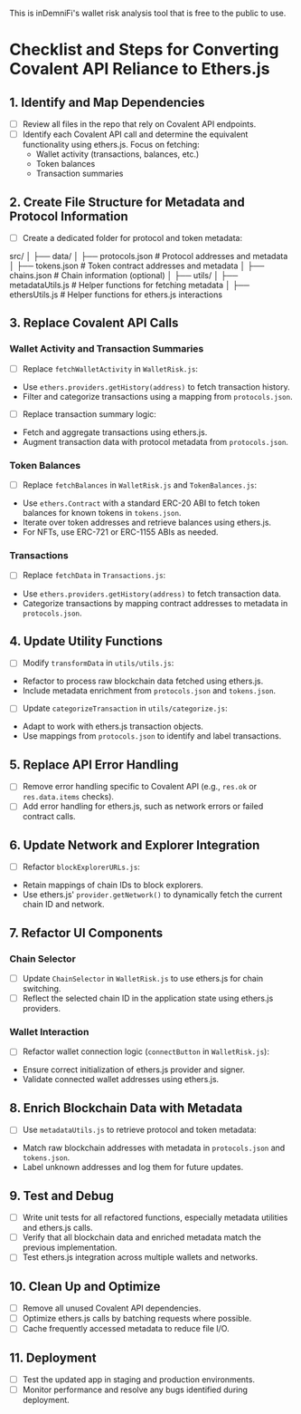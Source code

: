 This is inDemniFi's wallet risk analysis tool that is free to the public to use.

# Checklist and Steps for Converting Covalent API Reliance to Ethers.js

## 1. Identify and Map Dependencies

- [ ] Review all files in the repo that rely on Covalent API endpoints.
- [ ] Identify each Covalent API call and determine the equivalent functionality using ethers.js. Focus on fetching:
  - Wallet activity (transactions, balances, etc.)
  - Token balances
  - Transaction summaries

## 2. Create File Structure for Metadata and Protocol Information

- [ ] Create a dedicated folder for protocol and token metadata:

src/
│
├── data/
│ ├── protocols.json # Protocol addresses and metadata
│ ├── tokens.json # Token contract addresses and metadata
│ ├── chains.json # Chain information (optional)
│
├── utils/
│ ├── metadataUtils.js # Helper functions for fetching metadata
│ ├── ethersUtils.js # Helper functions for ethers.js interactions

## 3. Replace Covalent API Calls

### Wallet Activity and Transaction Summaries

- [ ] Replace `fetchWalletActivity` in `WalletRisk.js`:
- Use `ethers.providers.getHistory(address)` to fetch transaction history.
- Filter and categorize transactions using a mapping from `protocols.json`.
- [ ] Replace transaction summary logic:
- Fetch and aggregate transactions using ethers.js.
- Augment transaction data with protocol metadata from `protocols.json`.

### Token Balances

- [ ] Replace `fetchBalances` in `WalletRisk.js` and `TokenBalances.js`:
- Use `ethers.Contract` with a standard ERC-20 ABI to fetch token balances for known tokens in `tokens.json`.
- Iterate over token addresses and retrieve balances using ethers.js.
- For NFTs, use ERC-721 or ERC-1155 ABIs as needed.

### Transactions

- [ ] Replace `fetchData` in `Transactions.js`:
- Use `ethers.providers.getHistory(address)` to fetch transaction data.
- Categorize transactions by mapping contract addresses to metadata in `protocols.json`.

## 4. Update Utility Functions

- [ ] Modify `transformData` in `utils/utils.js`:
- Refactor to process raw blockchain data fetched using ethers.js.
- Include metadata enrichment from `protocols.json` and `tokens.json`.
- [ ] Update `categorizeTransaction` in `utils/categorize.js`:
- Adapt to work with ethers.js transaction objects.
- Use mappings from `protocols.json` to identify and label transactions.

## 5. Replace API Error Handling

- [ ] Remove error handling specific to Covalent API (e.g., `res.ok` or `res.data.items` checks).
- [ ] Add error handling for ethers.js, such as network errors or failed contract calls.

## 6. Update Network and Explorer Integration

- [ ] Refactor `blockExplorerURLs.js`:
- Retain mappings of chain IDs to block explorers.
- Use ethers.js' `provider.getNetwork()` to dynamically fetch the current chain ID and network.

## 7. Refactor UI Components

### Chain Selector

- [ ] Update `ChainSelector` in `WalletRisk.js` to use ethers.js for chain switching.
- [ ] Reflect the selected chain ID in the application state using ethers.js providers.

### Wallet Interaction

- [ ] Refactor wallet connection logic (`connectButton` in `WalletRisk.js`):
- Ensure correct initialization of ethers.js provider and signer.
- Validate connected wallet addresses using ethers.js.

## 8. Enrich Blockchain Data with Metadata

- [ ] Use `metadataUtils.js` to retrieve protocol and token metadata:
- Match raw blockchain addresses with metadata in `protocols.json` and `tokens.json`.
- Label unknown addresses and log them for future updates.

## 9. Test and Debug

- [ ] Write unit tests for all refactored functions, especially metadata utilities and ethers.js calls.
- [ ] Verify that all blockchain data and enriched metadata match the previous implementation.
- [ ] Test ethers.js integration across multiple wallets and networks.

## 10. Clean Up and Optimize

- [ ] Remove all unused Covalent API dependencies.
- [ ] Optimize ethers.js calls by batching requests where possible.
- [ ] Cache frequently accessed metadata to reduce file I/O.

## 11. Deployment

- [ ] Test the updated app in staging and production environments.
- [ ] Monitor performance and resolve any bugs identified during deployment.
